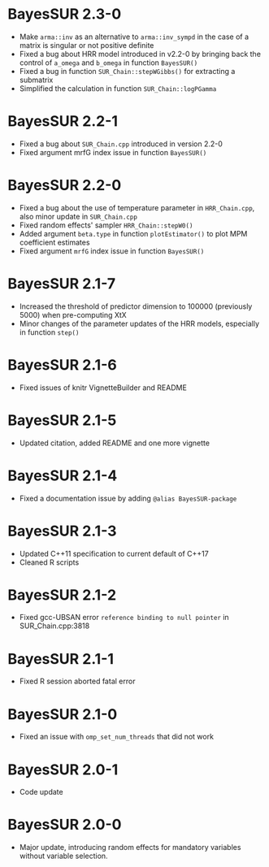 # BayesSUR 2.3-0

* Make `arma::inv` as an alternative to `arma::inv_sympd` in the case of a matrix is singular or not positive definite
* Fixed a bug about HRR model introduced in v2.2-0 by bringing back the control of `a_omega` and `b_omega` in function `BayesSUR()`
* Fixed a bug in function `SUR_Chain::stepWGibbs()` for extracting a submatrix
* Simplified the calculation in function `SUR_Chain::logPGamma`

# BayesSUR 2.2-1

* Fixed a bug about `SUR_Chain.cpp` introduced in version 2.2-0
* Fixed argument mrfG index issue in function `BayesSUR()`

# BayesSUR 2.2-0

* Fixed a bug about the use of temperature parameter in `HRR_Chain.cpp`, also minor update in `SUR_Chain.cpp`
* Fixed random effects' sampler `HRR_Chain::stepW0()`
* Added argument `beta.type` in function `plotEstimator()` to plot MPM coefficient estimates
* Fixed argument `mrfG` index issue in function `BayesSUR()`

# BayesSUR 2.1-7

* Increased the threshold of predictor dimension to 100000 (previously 5000) when pre-computing XtX
* Minor changes of the parameter updates of the HRR models, especially in function `step()`

# BayesSUR 2.1-6

* Fixed issues of knitr VignetteBuilder and README

# BayesSUR 2.1-5

* Updated citation, added README and one more vignette

# BayesSUR 2.1-4

* Fixed a documentation issue by adding `@alias BayesSUR-package`

# BayesSUR 2.1-3

* Updated C++11 specification to current default of C++17
* Cleaned R scripts

# BayesSUR 2.1-2

* Fixed gcc-UBSAN error `reference binding to null pointer` in SUR_Chain.cpp:3818

# BayesSUR 2.1-1

* Fixed R session aborted fatal error

# BayesSUR 2.1-0

* Fixed an issue with `omp_set_num_threads` that did not work

# BayesSUR 2.0-1

* Code update

# BayesSUR 2.0-0

* Major update, introducing random effects for mandatory variables without variable selection.
